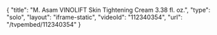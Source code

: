 {
    "title": "M. Asam VINOLIFT Skin Tightening Cream 3.38 fl. oz.",
    "type": "solo",
    "layout": "iframe-static",
    "videoId": "112340354",
    "url": "\/tvpembed\/112340354"
}